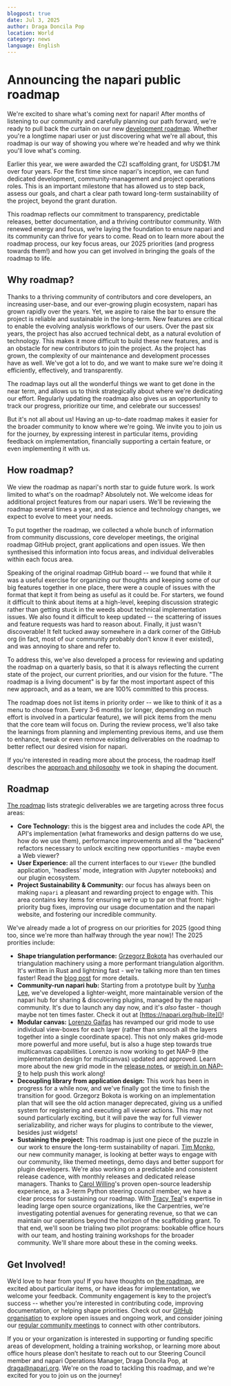 ```yaml
---
blogpost: true
date: Jul 3, 2025
author: Draga Doncila Pop
location: World
category: news
language: English
---
```


# Announcing the napari public roadmap

We're excited to share what's coming next for napari! After months of listening
to our community and carefully planning our path forward, we're ready to pull
back the curtain on our new [development roadmap](https://napari.org/stable/roadmaps/active_roadmap.html). 
Whether you're a longtime napari user or just discovering what we're all about,
this roadmap is our way of showing you where we're headed and why we
think you'll love what's coming.

Earlier this year, we were awarded the CZI scaffolding grant, for USD$1.7M over 
four years. For the first time since napari's inception, we can fund dedicated 
development, community-management and project operations roles. This is an important 
milestone that has allowed us to step back, assess our goals, and chart a clear 
path toward long-term sustainability of the project, beyond the grant duration.

This roadmap reflects our commitment to transparency, predictable releases, better 
documentation, and a thriving contributor community. With renewed energy and focus, 
we’re laying the foundation to ensure napari and its community can thrive for years 
to come. Read on to learn more about the roadmap process, our key focus areas, our 
2025 priorities (and progress towards them!) and how you can get involved in 
bringing the goals of the roadmap to life.

## Why roadmap?

Thanks to a thriving community of contributors and core developers, an increasing
user-base, and our ever-growing plugin ecosystem, napari has grown rapidly over the years.
Yet, we aspire to raise the bar to ensure the project is reliable and
sustainable in the long-term. New features are critical to enable the evolving analysis
workflows of our users. Over the past six years, the project has also accrued technical debt,
as a natural evolution of technology. This makes it more difficult to build these new features,
and is an obstacle for new contributors to join the project. As the project has grown, the
complexity of our maintenance and development processes have as well. We've got a lot to do,
and we want to make sure we're doing it efficiently, effectively, and transparently.

The roadmap lays out all the wonderful things we want to get done in the near term,
and allows us to think strategically about where we're dedicating our effort.
Regularly updating the roadmap also gives us an opportunity to track our progress,
prioritize our time, and celebrate our successes!

But it's not all about us! Having an up-to-date roadmap makes it easier for the broader
community to know where we're going. We invite you to join us for the journey, by
expressing interest in particular items, providing feedback on implementation, financially
supporting a certain feature, or even implementing it with us.

## How roadmap?

We view the roadmap as napari's north star to guide future work.
Is work limited to what's on the roadmap? Absolutely not. We welcome ideas
for additional project features from our napari users. We'll be reviewing the
roadmap several times a year, and as science and technology changes, we
expect to evolve to meet your needs.

To put together the roadmap, we collected a whole bunch of information from community
discussions, core developer meetings, the original roadmap GitHub project, grant applications
and open issues. We then synthesised this information into focus areas, and individual
deliverables within each focus area.

Speaking of the original roadmap GitHub board -- we found that while it was a useful exercise
for organizing our thoughts and keeping some of our big features together in one place, there were
a couple of issues with the format that kept it from being as useful as it could be. For starters,
we found it difficult to think about items at a high-level, keeping discussion strategic rather
than getting stuck in the weeds about technical implementation issues. We also found it difficult
to keep updated -- the scattering of issues and feature requests was hard to reason about. Finally,
it just wasn't discoverable! It felt tucked away somewhere in a dark corner of the GitHub org
(in fact, most of our community probably don't know it ever existed), and was annoying to share and refer to.

To address this, we've also developed a process for reviewing and updating the roadmap on a
quarterly basis, so that it is always reflecting the current state of the project, our current
priorities, and our vision for the future. "The roadmap is a living document" is by far the
most important aspect of this new approach, and as a team, we are 100% committed to this process.

The roadmap does not list items in priority order -- we like to think of it as a menu to choose
from. Every 3-6 months (or longer, depending on much effort is involved in a particular feature),
we will pick items from the menu that the core team will focus on. During the review process,
we'll also take the learnings from planning and implementing previous items, and use them to
enhance, tweak or even remove existing deliverables on the roadmap to better reflect our desired vision for napari.

If you're interested in reading more about the process, the roadmap itself describes the
[approach and philosophy](https://napari.org/stable/roadmaps/active_roadmap.html#roadmap-strategy)
we took in shaping the document.  

## Roadmap

[The roadmap](https://napari.org/stable/roadmaps/active_roadmap.html) lists strategic deliverables
we are targeting across three focus areas:

- **Core Technology:** this is the biggest area and includes the code API, the API's implementation
(what frameworks and design patterns do we use, how do we use them), performance improvements and
all the "backend" refactors necessary to unlock exciting new opportunities - maybe even a Web viewer?
- **User Experience:** all the current interfaces to our `Viewer` (the bundled application,
'headless' mode, integration with Jupyter notebooks) and our plugin ecosystem.
- **Project Sustainability & Community:** our focus has always been on making `napari` a pleasant
and rewarding project to engage with. This area contains key items for ensuring we're up to par
on that front: high-priority bug fixes, improving our usage documentation and the napari website,
and fostering our incredible community.

We've already made a lot of progress on our priorities for 2025 (good thing too,
since we're more than halfway through the year now)! The 2025 prorities include:

- **Shape triangulation performance:** [Grzegorz Bokota](https://github.com/czaki) has
overhauled our triangulation machinery using a more performant triangulation algorithm.
It's written in Rust and lightning fast - we're talking more than ten times faster!
Read the [blog post](https://napari.org/island-dispatch/blog/triangles_speedup_beta.html) for more details.
- **Community-run napari hub:** Starting from a prototype built by [Yunha Lee](https://github.com/yunhal),
we've developed a lighter-weight, more maintainable version of the napari hub for sharing & discovering
plugins, managed by the napari community. It's due to launch any day now, and it's *also* faster -
though maybe not ten times faster. Check it out at [https://napari.org/hub-lite]()!
-  **Modular canvas:**  [Lorenzo Gaifas](https://github.com/brisvag) has revamped our grid mode
to use individual view-boxes for each layer (rather than smoosh all the layers together into
a single coordinate space). This not only makes grid-mode more powerful and more useful,
but is also a huge step towards true multicanvas capabilities. Lorenzo is now working to
get NAP-9 (the implementation design for multicanvas) updated and approved. Learn more about
the new grid mode in the [release notes](https://napari.org/stable/release/release_0_6_2.html),
or [weigh in on NAP-9](https://napari.org/stable/naps/9-multiple-canvases.html) to help push this work along!
-  **Decoupling library from application design:** This work has been in progress for a while now,
and we've finally got the time to finish the transition for good. Grzegorz Bokota is working
on an implementation plan that will see the old action manager deprecated, giving us a
unified system for registering and executing all viewer actions. This may not sound particularly exciting,
but it will pave the way for full viewer serializability, and richer ways for plugins to
contribute to the viewer, besides just widgets!
-  **Sustaining the project:** This roadmap is just one piece of the puzzle in our work to
ensure the long-term sustainability of napari. [Tim Monko](https://github.com/timmonko),
our new community manager, is looking at better ways to engage with our community, like
themed meetings, demo days and better support for plugin developers. We're also working
on a predictable and consistent release cadence, with monthly releases and dedicated release managers.
Thanks to [Carol Willing](https://github.com/willingc)'s proven open-source leadership
experience, as a 3-term Python steering council member, we have a clear process for
sustaining our roadmap.  With [Tracy Teal](https://github.com/tracykteal)'s expertise
in leading large open source organizations, like the Carpentries, we're investigating
potential avenues for generating revenue, so that we can maintain our operations beyond
the horizon of the scaffolding grant. To that end, we'll soon be trialing two pilot
programs: bookable office hours with our team, and hosting training workshops for
the broader community. We'll share more about these in the coming weeks.

## Get Involved!

We’d love to hear from you! If you have thoughts on [the roadmap](https://napari.org/stable/roadmaps/active_roadmap.html),
are excited about particular items, or have ideas for implementation, we welcome your feedback.
Community engagement is key to the project’s success -- whether you're interested in
contributing code, improving documentation, or helping shape priorities.
Check out our [GitHub organisation](https://github.com/napari) to explore open issues and ongoing work,
and consider joining our [regular community meetings](https://napari.org/stable/community/meeting_schedule.html)
to connect with other contributors.

If you or your organization is interested in supporting or funding specific
areas of development, holding a training workshop, or learning more about office
hours please don’t hesitate to reach out to our Steering Council member and napari
Operations Manager, Draga Doncila Pop, at draga@napari.org. We're on the road to tackling
this roadmap, and we're excited for you to join us on the journey!
